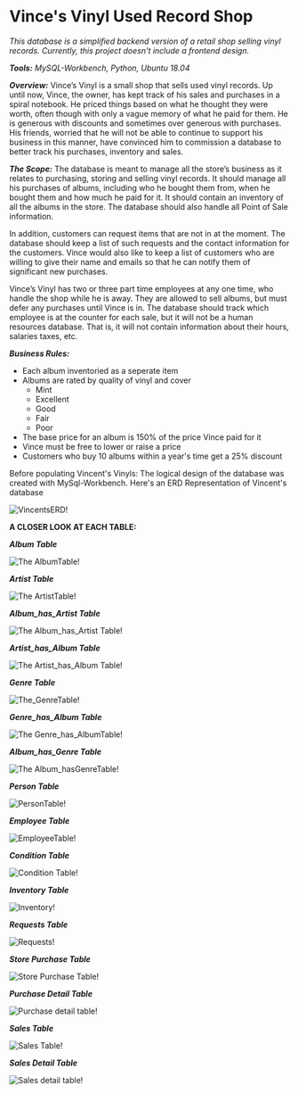    # Vince's Vinyl Used Record Shop # 


*This database is a simplified backend version of a retail shop selling vinyl records. Currently, this 
project doesn't include a frontend design.*

***Tools:*** *MySQL-Workbench, Python, Ubuntu 18.04*

***Overview:***
Vince’s Vinyl is a small shop that sells used vinyl records. Up until now, Vince, the owner, has kept
track of his sales and purchases in a spiral notebook. He priced things based on what he thought
they were worth, often though with only a vague memory of what he paid for them. He is
generous with discounts and sometimes over generous with purchases. His friends, worried that
he will not be able to continue to support his business in this manner, have convinced him to
commission a database to better track his purchases, inventory and sales.


***The Scope:***
The database is meant to manage all the store’s business as it relates to purchasing, storing and
selling vinyl records. It should manage all his purchases of albums, including who he bought them
from, when he bought them and how much he paid for it. It should contain an inventory of all the
albums in the store. The database should also handle all Point of Sale information.

In addition, customers can request items that are not in at the moment. The database should keep
a list of such requests and the contact information for the customers. Vince would also like to
keep a list of customers who are willing to give their name and emails so that he can notify them
of significant new purchases.

Vince’s Vinyl has two or three part time employees at any one time, who handle the shop while he
is away. They are allowed to sell albums, but must defer any purchases until Vince is in. The
database should track which employee is at the counter for each sale, but it will not be a human
resources database. That is, it will not contain information about their hours, salaries taxes, etc.


***Business Rules:***
* Each album inventoried as a seperate item
* Albums are rated by quality of vinyl and cover
  * Mint
  * Excellent
  * Good 
  * Fair 
  * Poor
* The base price for an album is 150% of the price Vince paid for it
* Vince must be free to lower or raise a price
* Customers who buy 10 albums within a year's time get a 25% discount 


Before populating Vincent's Vinyls: The logical design of the database was created with MySql-Workbench. 
Here's an ERD Representation of Vincent's database 

![VincentsERD!](Images/VincentsVFinal.png)

**A CLOSER LOOK AT EACH TABLE:**

***Album Table***

![The AlbumTable!](Images/AlbumTable.png)

***Artist Table***

![The ArtistTable!](Images/ArtistTable.png)

***Album_has_Artist Table***

![The Album_has_Artist Table!](Images/Album_has_ArtistTable.png)

***Artist_has_Album Table***

![The Artist_has_Album Table!](Images/Artist_has_AlbumTable.png)

***Genre Table*** 

![The_GenreTable!](Images/GenreTable.png)

***Genre_has_Album Table***

![The Genre_has_AlbumTable!](Images/Genre_has_AlbumTable.png)

***Album_has_Genre Table***

![The Album_hasGenreTable!](Images/Album_has_GenreTable.png)

***Person Table***

![PersonTable!](Images/PersonTable.png)

***Employee Table***

![EmployeeTable!](Images/EmployeeTable.png)

***Condition Table***

![Condition Table!](Images/ConditionTable.png)

***Inventory Table***

![Inventory!](Images/InventoryTable.png)

***Requests Table***

![Requests!](Images/RequestTable.png)

***Store Purchase Table***

![Store Purchase Table!](Images/StorePurchaseTable.png)

***Purchase Detail Table***

![Purchase detail table!](Images/PurchaseDetailTable.png)

***Sales Table***

![Sales Table!](Images/SalesTable.png)

***Sales Detail Table***

![Sales detail table!](Images/SalesDetailsTable.png)
